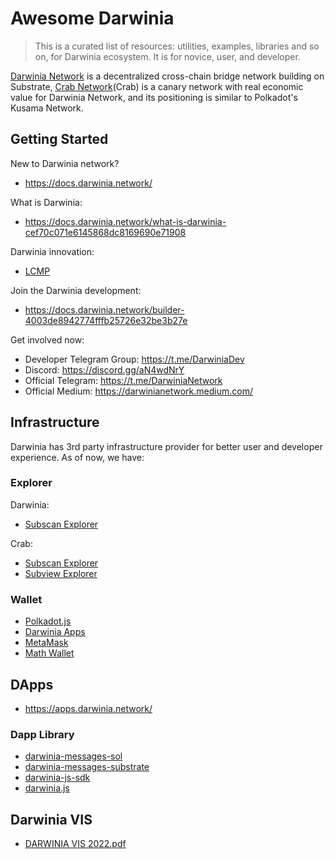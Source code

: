 # Awesome Darwinia

> This is a curated list of resources: utilities, examples, libraries and so on,
> for Darwinia ecosystem. It is for novice, user, and developer.

[Darwinia Network](https://darwinia.network/) is a decentralized cross-chain bridge network building on
Substrate, [Crab Network](https://crab.network/)(Crab) is a canary network with real economic value for Darwinia Network, and its positioning is similar to Polkadot's Kusama Network.

## Getting Started

New to Darwinia network?

- https://docs.darwinia.network/

What is Darwinia:

- https://docs.darwinia.network/what-is-darwinia-cef70c071e6145868dc8169690e71908

Darwinia innovation:

- [LCMP](https://docs.darwinia.network/lcmp-overview-3e4aaa724b6b42a2b821fe607ff4568f)

Join the Darwinia development:

- https://docs.darwinia.network/builder-4003de8942774fffb25726e32be3b27e

Get involved now:

- Developer Telegram Group: https://t.me/DarwiniaDev
- Discord: https://discord.gg/aN4wdNrY
- Official Telegram: https://t.me/DarwiniaNetwork
- Official Medium: https://darwinianetwork.medium.com/

## Infrastructure

Darwinia has 3rd party infrastructure provider for better user and developer
experience. As of now, we have:

### Explorer

Darwinia:

- [Subscan Explorer](https://darwinia.subscan.io/)

Crab:

- [Subscan Explorer](https://crab.subscan.io/)
- [Subview Explorer](https://subview.xyz/)

### Wallet

- [Polkadot.js](https://polkadot.js.org/)
- [Darwinia Apps](https://apps.darwinia.network/)
- [MetaMask](https://metamask.io/)
- [Math Wallet](https://mathwallet.org/en-us/)

## DApps

- https://apps.darwinia.network/

### Dapp Library

- [darwinia-messages-sol](https://github.com/darwinia-network/darwinia-messages-sol)
- [darwinia-messages-substrate](https://github.com/darwinia-network/darwinia-messages-substrate)
- [darwinia-js-sdk](https://github.com/darwinia-network/darwinia-js-sdk)
- [darwinia.js](https://github.com/darwinia-network/darwinia.js)

## Darwinia VIS

- [DARWINIA VIS 2022.pdf](./DARWINIA%20VIS%202022.pdf)
